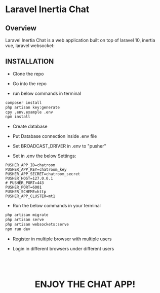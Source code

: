# Laravel Inertia Chat

## Overview

Laravel Inertia Chat is a web application built on top of laravel 10, inertia vue, laravel websocket:

## INSTALLATION

-   Clone the repo

-   Go into the repo

-   run below commands in terminal

```sh
composer install
php artisan key:generate
cpy .env.example .env
npm install
```

-   Create database

-   Put Database connection inside .env file

-   Set BROADCAST_DRIVER in .env to "pusher"

-   Set in .env the below Settings:

```code
PUSHER_APP_ID=chatroom
PUSHER_APP_KEY=chatroom_key
PUSHER_APP_SECRET=chatroom_secret
PUSHER_HOST=127.0.0.1
# PUSHER_PORT=443
PUSHER_PORT=6001
PUSHER_SCHEME=http
PUSHER_APP_CLUSTER=mt1
```

-   Run the below commands in your terminal

```sh
php artisan migrate
php artisan serve
php artisan websockets:serve
npm run dev
```

-   Register in multiple browser with multiple users

-   Login in different browsers under different users

<br />
<br />

 <h1 align="center">
    ENJOY THE CHAT APP!
</h1>
